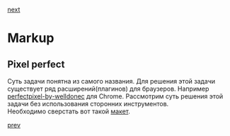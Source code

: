 <a href="04.md">next</a>

<h1>Markup</h1>
<h2>Pixel perfect</h2>

<div>
Суть задачи понятна из самого названия.
Для решения этой задачи существует ряд расширений(плагинов) для браузеров.
Например <a href="https://chrome.google.com/webstore/detail/perfectpixel-by-welldonec/dkaagdgjmgdmbnecmcefdhjekcoceebi">perfectpixel-by-welldonec</a> для Chrome.
Рассмотрим суть решения этой задачи без использования сторонних инструментов.
</div>

<div>
Необходимо сверстать вот такой <a href="data/подложка_макет.png">макет</a>.
</div>


<a href="02.md">prev</a>